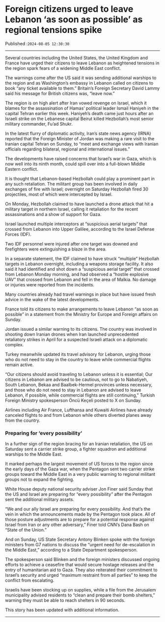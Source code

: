 # Foreign citizens urged to leave Lebanon ‘as soon as possible’ as regional tensions spike

Published :`2024-08-05 12:30:30`

---

Several countries including the United States, the United Kingdom and France have urged their citizens to leave Lebanon as heightened tensions in the region spark fears of a widening Middle East conflict.

The warnings come after the US said it was sending additional warships to the region and as Washington’s embassy in Lebanon called on citizens to book “any ticket available to them.” Britain’s Foreign Secretary David Lammy said his message for British citizens was, “leave now.”

The region is on high alert after Iran vowed revenge on Israel, which it blames for the assassination of Hamas’ political leader Ismail Haniyeh in the capital Tehran earlier this week. Haniyeh’s death came just hours after an Israeli strike on the Lebanese capital Beirut killed Hezbollah’s most senior military commander, Fu’ad Shukr.

In the latest flurry of diplomatic activity, Iran’s state news agency (IRNA) reported that the Foreign Minister of Jordan was making a rare visit to the Iranian capital Tehran on Sunday, to “meet and exchange views with Iranian officials regarding bilateral, regional and international issues.”

The developments have raised concerns that Israel’s war in Gaza, which is now well into its ninth month, could spill over into a full-blown Middle Eastern conflict.

It is thought that Lebanon-based Hezbollah could play a prominent part in any such retaliation. The militant group has been involved in daily exchanges of fire with Israel; overnight on Saturday Hezbollah fired 30 projectiles, most of which were intercepted by Israel.

On Monday, Hezbollah claimed to have launched a drone attack that hit a military target in northern Israel, calling it retaliation for the recent assassinations and a show of support for Gaza.

Israel launched multiple interceptors at “suspicious aerial targets” that crossed from Lebanon into Upper Galilee, according to the Israel Defense Forces (IDF).

Two IDF personnel were injured after one target was downed and firefighters were extinguishing a blaze in the area.

In a separate statement, the IDF claimed to have struck “multiple” Hezbollah targets in Lebanon overnight, including a weapons storage facility. It also said it had identified and shot down a “suspicious aerial target” that crossed from Lebanon Monday morning, and had observed a “hostile explosive UAV” that crossed from Lebanon and fell in the area of Malkia. No damage or injuries were reported from the incidents.

Many countries already had travel warnings in place but have issued fresh advice in the wake of the latest developments.

France told its citizens to make arrangements to leave Lebanon “as soon as possible” in a statement from the Ministry for Europe and Foreign affairs on Sunday.

Jordan issued a similar warning to its citizens. The country was involved in shooting down Iranian drones when Iran launched unprecedented retaliatory strikes in April for a suspected Israeli attack on a diplomatic complex.

Turkey meanwhile updated its travel advisory for Lebanon, urging those who do not need to stay in the country to leave while commercial flights remain active.

“Our citizens should avoid traveling to Lebanon unless it is essential; Our citizens in Lebanon are advised to be cautious, not to go to Nabatiyeh, South Lebanon, Bekaa and Baalbek-Hermel provinces unless necessary, and those who do not need to stay in Lebanon are advised to leave Lebanon, if possible, while commercial flights are still continuing,” Turkish Foreign Ministry spokesperson Öncü Keçeli posted to X on Sunday.

Airlines including Air France, Lufthansa and Kuwaiti Airlines have already canceled flights to and from Lebanon while others diverted planes away from the country.

### Preparing for ‘every possibility’

In a further sign of the region bracing for an Iranian retaliation, the US on Saturday sent a carrier strike group, a fighter squadron and additional warships to the Middle East.

It marked perhaps the largest movement of US forces to the region since the early days of the Gaza war, when the Pentagon sent two carrier strike groups toward the Middle East in a very public warning to regional militant groups not to expand the fighting.

White House deputy national security adviser Jon Finer said Sunday that the US and Israel are preparing for “every possibility” after the Pentagon sent the additional military assets.

“We and our ally Israel are preparing for every possibility. And that’s the vein in which the announcements made by the Pentagon took place. All of those posture adjustments are to prepare for a potential response against Israel from Iran or any other adversary,” Finer told CNN’s Dana Bash on “State of the Union.”

And on Sunday, US State Secretary Antony Blinken spoke with the foreign ministers from G7 nations to discuss the “urgent need for de-escalation in the Middle East,” according to a State Department spokesperson.

The spokesperson said Blinken and the foreign ministers discussed ongoing efforts to achieve a ceasefire that would secure hostage releases and the entry of humanitarian aid to Gaza. They also reiterated their commitment to Israel’s security and urged “maximum restraint from all parties” to keep the conflict from escalating.

Israelis have been stocking up on supplies, while a file from the Jerusalem municipality advised residents to “clean and prepare their bomb shelters,” warning they must be able to reach shelters in 90 seconds.

This story has been updated with additional information.

---

